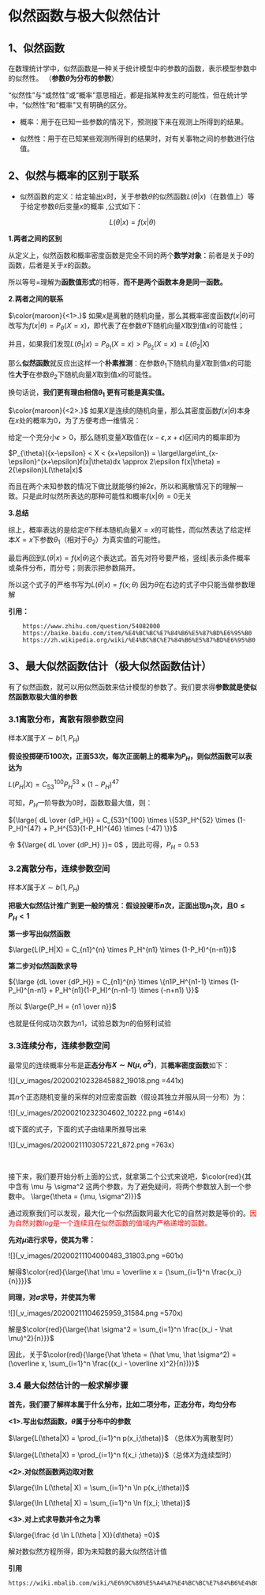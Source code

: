 # 似然函数与极大似然估计

## 1、似然函数

在数理统计学中，似然函数是一种关于统计模型中的参数的函数，表示模型参数中的似然性。 （**参数$\theta$为分布的参数**）

“似然性”与“或然性”或“概率”意思相近，都是指某种发生的可能性，但在统计学中，“似然性”和“概率”又有明确的区分。

* 概率：用于在已知一些参数的情况下，预测接下来在观测上所得到的结果。

* 似然性：用于在已知某些观测所得到的结果时，对有关事物之间的参数进行估值。

## 2、似然与概率的区别于联系 

* 似然函数的定义：给定输出x时，关于参数$\theta$的似然函数$L(\theta|x)$（在数值上）等于给定参数$\theta$后变量$x$的概率 ,公式如下：

$$L(\theta|x) = f(x|\theta)$$

**1.两者之间的区别**

从定义上，似然函数和概率密度函数是完全不同的两个**数学对象**：前者是关于$\theta$的函数，后者是关于$x$的函数。

所以等号=理解为**函数值形式**的相等，**而不是两个函数本身是同一函数。**
    

**2.两者之间的联系**

$\color{maroon}{<1>.}$ 如果$x$是离散的随机向量，那么其概率密度函数$f(x|\theta)$可改写为$f(x|\theta) = P_{\theta}(X=x)$，即代表了在参数$\theta$下随机向量$X$取到值$x$的可能性；

并且，如果我们发现$L({\theta_1|x}) = P_{\theta_1}(X=x) > P_{\theta_2}(X=x) = L({\theta_2}|X)$

那么**似然函数**就反应出这样一个**朴素推测**：在参数$\theta_1$下随机向量$X$取到值$x$的可能性**大于**在参数$\theta_2$下随机向量$X$取到值$x$的可能性。

换句话说，**我们更有理由相信${\theta_1}$  更有可能是真实值。**

$\color{maroon}{<2>.}$ 如果$X$是连续的随机向量，那么其密度函数$f(x|\theta)$本身在$x$处的概率为0，为了方便考虑一维情况：

给定一个充分小$\epsilon>0$，那么随机变量$X$取值在$(x-\epsilon,x+\epsilon)$区间内的概率即为

$P_{\theta}({x-\epsilon} < X < {x+\epsilon}) = \large\large\int_{x-\epsilon}^{x+\epsilon}f(x|\theta)dx \approx 2\epsilon f(x|\theta) = 2{\epsilon}L(\theta|x)$

而且在两个未知参数的情况下做比就能够约掉$2\epsilon$，所以和离散情况下的理解一致。只是此时似然所表达的那种可能性和概率$f(x|\theta)=0$无关


**3.总结**         

 综上，概率表达的是给定$\theta$下样本随机向量$X=x$的可能性，而似然表达了给定样本$X=x$下参数$\theta_1$（相对于$\theta_2$）为真实值的可能性。

最后再回到$L(\theta|x) = f(x|\theta)$这个表达式。首先对符号要严格，竖线$|$表示条件概率或条件分布，而分号；则表示把参数隔开。

所以这个式子的严格书写为$L(\theta|x) = f(x;\theta)$ 因为$\theta$在右边的式子中只能当做参数理解

**引用：**
            
        https://www.zhihu.com/question/54082000
        https://baike.baidu.com/item/%E4%BC%BC%E7%84%B6%E5%87%BD%E6%95%B0
        https://zh.wikipedia.org/wiki/%E4%BC%BC%E7%84%B6%E5%87%BD%E6%95%B0


## 3、最大似然函数估计（极大似然函数估计）
有了似然函数，就可以用似然函数来估计模型的参数了。我们要求得**参数就是使似然函数取极大值的参数**

### 3.1离散分布，离散有限参数空间

样本$X$属于$X \sim b(1,P_H)$

**假设投掷硬币100次，正面53次，每次正面朝上的概率为$P_H$，则似然函数可以表达为**

$L(P_H|X) = C_{53}^{100}P_H^{53} \times (1-P_H)^{47}$

可知，$P_H$一阶导数为0时，函数取最大值，则：

${\large{ dL \over {dP_H}} = C_{53}^{100} \times \{53P_H^{52} \times (1-P_H)^{47} + P_H^{53}(1-P_H)^{46} \times (-47)  \}}$

令 ${\large{ dL \over {dP_H} }}= 0$ ，因此可得，$P_H = 0.53$


### 3.2离散分布，连续参数空间
样本$X$属于$X \sim b(1,P_H)$

**把极大似然估计推广到更一般的情况：假设投硬币$n$次，正面出现$n_1$次，且$0 \leq P_H<1$**

**第一步写出似然函数**

$\large{L(P_H|X) = C_{n1}^{n} \times P_H^{n1} \times (1-P_H)^{n-n1}}$

**第二步对似然函数求导**

${\large {dL \over {dP_H}} = C_{n1}^{n} \times \{n1P_H^{n1-1} \times (1-P_H)^{n-n1} + P_H^{n1}(1-P_H)^{n-n1-1} \times (-n+n1)  \}}$

所以 $\large{P_H = {n1 \over n}}$

也就是任何成功次数为$n1$，试验总数为$n$的伯努利试验

###  3.3连续分布，连续参数空间
   最常见的连续概率分布是**正态分布$X \sim N(\mu,\sigma^2)$**，其**概率密度函数**如下：

![](_v_images/20200210232845882_19018.png =441x)


其$n$个正态随机变量的采样的对应密度函数（假设其独立并服从同一分布）为：

![](_v_images/20200210232304602_10222.png =614x)

或下面的式子，下面的式子由结果所推导出来

![](_v_images/20200211103057221_872.png =763x)

<br>

接下来，我们要开始分析上面的公式，就拿第二个公式来说吧，$\color{red}{其中含有 \mu 与 \sigma^2 这两个参数，为了避免疑问，将两个参数放入到一个参数中。 \large{\theta = (\mu, \sigma^2)}}$

通过观察我们可以发现，最大化一个似然函数同最大化它的自然对数是等价的。<font color="red">因为自然对数$log$是一个连续且在似然函数的值域内严格递增的函数。</font>

**先对$\mu$进行求导，使其为零：**


![](_v_images/20200211104000483_31803.png =601x)


解得$\color{red}{\large{\hat \mu  = \overline x = {\sum_{i=1}^n \frac{x_i}{n}}}}$

**同理，对$\sigma$求导，并使其为零**

![](_v_images/20200211104625959_31584.png =570x)

解是$\color{red}{\large{\hat \sigma^2 = \sum_{i=1}^n \frac{(x_i - \hat \mu)^2}{n}}}$

因此，关于$\color{red}{\large{\hat \theta = (\hat \mu, \hat \sigma^2) = (\overline x, \sum_{i=1}^n \frac{(x_i - \overline x)^2}{n})}}$



### 3.4 最大似然估计的一般求解步骤

**首先，我们要了解样本属于什么分布，比如二项分布，正态分布，均匀分布**

**<1>.写出似然函数，$\theta$属于分布中的参数**

$\large{L(\theta|X) = \prod_{i=1}^n p(x_i;\theta)}$ （总体$X$为离散型时）

$\large{L(\theta|X) = \prod_{i=1}^n f(x_i ;\theta)}$（总体$X$为连续型时）


**<2>.对似然函数两边取对数**

$\large{\ln L(\theta| X) = \sum_{i=1}^n \ln p(x_i;\theta)}$

$\large{\ln L(\theta| X) = \sum_{i=1}^n \ln f(x_i; \theta)}$


**<3>.对上式求导数并令之为零**

$\large{\frac {d \ln L(\theta | X)}{d\theta} =0}$

解对数似然方程所得，即为未知数的最大似然估计值

**引用**

    https://wiki.mbalib.com/wiki/%E6%9C%80%E5%A4%A7%E4%BC%BC%E7%84%B6%E4%BC%B0%E8%AE%A1